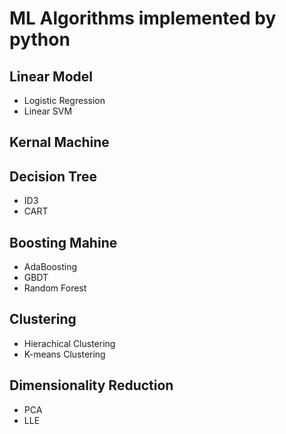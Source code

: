 # ML Algorithms implemented by python
## Linear Model
* Logistic Regression
* Linear SVM

## Kernal Machine

## Decision Tree
* ID3
* CART

## Boosting Mahine
* AdaBoosting
* GBDT
* Random Forest

## Clustering
* Hierachical Clustering
* K-means Clustering

## Dimensionality Reduction
* PCA
* LLE
